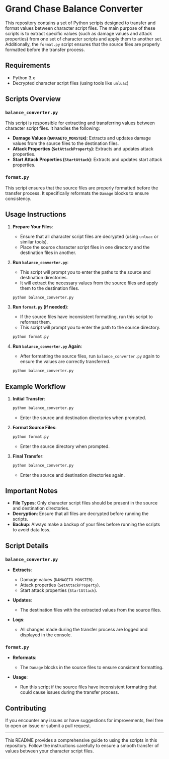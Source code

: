 # Grand Chase Balance Converter

This repository contains a set of Python scripts designed to transfer and format values between character script files. The main purpose of these scripts is to extract specific values (such as damage values and attack properties) from one set of character scripts and apply them to another set. Additionally, the `format.py` script ensures that the source files are properly formatted before the transfer process.

## Requirements

- Python 3.x
- Decrypted character script files (using tools like `unluac`)

## Scripts Overview

### `balance_converter.py`

This script is responsible for extracting and transferring values between character script files. It handles the following:

- **Damage Values (`DAMAGETO_MONSTER`)**: Extracts and updates damage values from the source files to the destination files.
- **Attack Properties (`SetAttackProperty`)**: Extracts and updates attack properties.
- **Start Attack Properties (`StartAttack`)**: Extracts and updates start attack properties.

### `format.py`

This script ensures that the source files are properly formatted before the transfer process. It specifically reformats the `Damage` blocks to ensure consistency.

## Usage Instructions

1. **Prepare Your Files**:
   - Ensure that all character script files are decrypted (using `unluac` or similar tools).
   - Place the source character script files in one directory and the destination files in another.

2. **Run `balance_converter.py`**:
   - This script will prompt you to enter the paths to the source and destination directories.
   - It will extract the necessary values from the source files and apply them to the destination files.

   ```bash
   python balance_converter.py
   ```

3. **Run `format.py` (if needed)**:
   - If the source files have inconsistent formatting, run this script to reformat them.
   - This script will prompt you to enter the path to the source directory.

   ```bash
   python format.py
   ```

4. **Run `balance_converter.py` Again**:
   - After formatting the source files, run `balance_converter.py` again to ensure the values are correctly transferred.

   ```bash
   python balance_converter.py
   ```

## Example Workflow

1. **Initial Transfer**:
   ```bash
   python balance_converter.py
   ```
   - Enter the source and destination directories when prompted.

2. **Format Source Files**:
   ```bash
   python format.py
   ```
   - Enter the source directory when prompted.

3. **Final Transfer**:
   ```bash
   python balance_converter.py
   ```
   - Enter the source and destination directories again.

## Important Notes

- **File Types**: Only character script files should be present in the source and destination directories.
- **Decryption**: Ensure that all files are decrypted before running the scripts.
- **Backup**: Always make a backup of your files before running the scripts to avoid data loss.

## Script Details

### `balance_converter.py`

- **Extracts**:
  - Damage values (`DAMAGETO_MONSTER`).
  - Attack properties (`SetAttackProperty`).
  - Start attack properties (`StartAttack`).

- **Updates**:
  - The destination files with the extracted values from the source files.

- **Logs**:
  - All changes made during the transfer process are logged and displayed in the console.

### `format.py`

- **Reformats**:
  - The `Damage` blocks in the source files to ensure consistent formatting.

- **Usage**:
  - Run this script if the source files have inconsistent formatting that could cause issues during the transfer process.

## Contributing

If you encounter any issues or have suggestions for improvements, feel free to open an issue or submit a pull request.

---

This README provides a comprehensive guide to using the scripts in this repository. Follow the instructions carefully to ensure a smooth transfer of values between your character script files.
